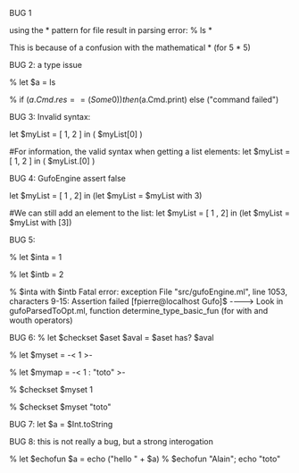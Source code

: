 BUG 1

using the * pattern for file result in parsing error:
 % ls *

 This is because of a confusion with the mathematical * (for 5 * 5)


BUG 2: a type issue

% let $a = ls

% if ($a.Cmd.res == (Some 0)) then ($a.Cmd.print) else ("command failed")

BUG 3: Invalid syntax:

let $myList = [ 1, 2 ] in ( $myList[0] )

#For information, the valid syntax when getting a list elements:
let $myList = [ 1, 2 ] in ( $myList.[0] )


BUG 4: GufoEngine assert false

let $myList = [ 1 , 2] in (let $myList = $myList with 3)

#We can still add an element to the list:
let $myList = [ 1 , 2] in (let $myList = $myList with [3])

BUG 5: 

% let $inta = 1

% let $intb = 2

% $inta with $intb
Fatal error: exception File "src/gufoEngine.ml", line 1053, characters 9-15: Assertion failed
[fpierre@localhost Gufo]$
 ----> Look in gufoParsedToOpt.ml, function determine_type_basic_fun (for with and wouth operators)

BUG 6:
% let $checkset $aset $aval = $aset has? $aval

% let $myset = -< 1 >-

% let $mymap = -< 1 : "toto" >-

% $checkset $myset 1

% $checkset $myset "toto"

BUG 7:
let $a = $Int.toString

BUG 8: this is not really a bug, but a strong interogation

% let $echofun $a = echo ("hello " + $a)
% $echofun "Alain"; echo "toto"


